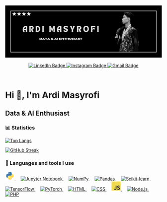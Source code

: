 ![Web Developer](https://github.com/ardimasyrofi/ardimasyrofi/blob/main/ardi.png)

<p align="center">
  <a href="https://www.linkedin.com/in/vrizasizza/](https://www.linkedin.com/in/muhammad-zukhrofi-ardi-masyrofi">
    <img src="https://img.shields.io/badge/LinkedIn-black?style=for-the-badge&logo=linkedin&logoColor=white" alt="LinkedIn Badge"/>
  </a>
  <a href="https://www.instagram.com/ardmsyrf/">
    <img src="https://img.shields.io/badge/Instagram-black?style=for-the-badge&logo=instagram&logoColor=white" alt="Instagram Badge"/>
  </a>
  <a href="https://mail.google.com/mail/u/0/?fs=1&to=ardimasyrofi22@gmail.com&tf=cm">
    <img src="https://img.shields.io/badge/Mail-black?style=for-the-badge&logo=gmail&logoColor=white" alt="Gmail Badge"/>
  </a>
</p>
<p align="center"><img src="https://komarev.com/ghpvc/?username=ardimasyrofi&style=flat-square&color=blue" alt=""/></p>

# Hi 👋, I'm Ardi Masyrofi
## Data & AI Enthusiast

### 📊 Statistics

[![Top Langs](https://github-readme-stats.vercel.app/api/top-langs/?username=ardimasyrofi&layout=compact&theme=merko)](https://github.com/ardimasyrofi/github-readme-stats)

[![GitHub Streak](https://github-readme-streak-stats.herokuapp.com?user=ardimasyrofi&theme=merko&date_format=M%20j%5B%2C%20Y%5D)](https://git.io/streak-stats)

### 🔬 Languages and tools I use

<p align="left">           
  <a href="https://www.python.org" target="_blank" rel="noreferrer"> <img src="https://raw.githubusercontent.com/devicons/devicon/master/icons/python/python-original.svg" alt="Python" width="30" height="30"/> </a>&nbsp;&nbsp;&nbsp;
  <a href="https://jupyter.org" target="_blank" rel="noreferrer"> <img src="https://upload.wikimedia.org/wikipedia/commons/thumb/3/38/Jupyter_logo.svg/1200px-Jupyter_logo.svg.png" alt="Jupyter Notebook" width="30" height="30"/> </a>&nbsp;&nbsp;&nbsp;
  <a href="https://numpy.org" target="_blank" rel="noreferrer"> <img src="https://upload.wikimedia.org/wikipedia/commons/thumb/1/1a/NumPy_logo.svg/1200px-NumPy_logo.svg.png" alt="NumPy" width="30" height="30"/> </a>&nbsp;&nbsp;&nbsp;
  <a href="https://pandas.pydata.org" target="_blank" rel="noreferrer"> <img src="https://upload.wikimedia.org/wikipedia/commons/thumb/e/ed/Pandas_logo.svg/1200px-Pandas_logo.svg.png" alt="Pandas" width="30" height="30"/> </a>&nbsp;&nbsp;&nbsp;
  <a href="https://scikit-learn.org/stable/" target="_blank" rel="noreferrer"> <img src="https://upload.wikimedia.org/wikipedia/commons/thumb/0/05/Scikit_learn_logo_small.svg/1200px-Scikit_learn_logo_small.svg.png" alt="Scikit-learn" width="30" height="30"/> </a>&nbsp;&nbsp;&nbsp;
  <a href="https://www.tensorflow.org" target="_blank" rel="noreferrer"> <img src="https://upload.wikimedia.org/wikipedia/commons/thumb/1/11/TensorFlowLogo.svg/1200px-TensorFlowLogo.svg.png" alt="TensorFlow" width="30" height="30"/> </a>&nbsp;&nbsp;&nbsp;
  <a href="https://pytorch.org" target="_blank" rel="noreferrer"> <img src="https://upload.wikimedia.org/wikipedia/commons/9/96/Pytorch_logo.png" alt="PyTorch" width="30" height="30"/> </a>&nbsp;&nbsp;&nbsp;
  <a href="https://www.w3.org/html/" target="_blank" rel="noreferrer"> <img src="https://upload.wikimedia.org/wikipedia/commons/thumb/6/61/HTML5_logo_and_wordmark.svg/695px-HTML5_logo_and_wordmark.svg.png" alt="HTML" width="30" height="30"/> </a>&nbsp;&nbsp;&nbsp;
  <a href="https://www.w3schools.com/css/" target="_blank" rel="noreferrer"> <img src="https://upload.wikimedia.org/wikipedia/commons/thumb/d/d5/CSS3_logo_and_wordmark.svg/1200px-CSS3_logo_and_wordmark.svg.png" alt="CSS" width="30" height="30"/> </a>&nbsp;&nbsp;&nbsp;
  <a href="https://developer.mozilla.org/en-US/docs/Web/JavaScript" target="_blank" rel="noreferrer"> <img src="https://raw.githubusercontent.com/devicons/devicon/master/icons/javascript/javascript-original.svg" alt="JavaScript" width="30" height="30"/> </a>&nbsp;&nbsp;&nbsp;
  <a href="https://nodejs.org" target="_blank" rel="noreferrer"> <img src="https://upload.wikimedia.org/wikipedia/commons/thumb/d/d9/Node.js_logo.svg/1280px-Node.js_logo.svg.png" alt="Node.js" width="30" height="30"/> </a>&nbsp;&nbsp;&nbsp;
  <a href="https://www.php.net" target="_blank" rel="noreferrer"> <img src="https://upload.wikimedia.org/wikipedia/commons/thumb/2/27/PHP-logo.svg/1024px-PHP-logo.svg.png" alt="PHP" width="30" height="30"/> </a>
</p>





<!--
**ardimasyrofi/ardimasyrofi** is a ✨ _special_ ✨ repository because its `README.md` (this file) appears on your GitHub profile.


Here are some ideas to get you started:

- 🔭 I’m currently working on ...
- 🌱 I’m currently learning ...
- 👯 I’m looking to collaborate on ...
- 🤔 I’m looking for help with ...
- 💬 Ask me about ...
- 📫 How to reach me: ...
- 😄 Pronouns: ...
- ⚡ Fun fact: ...
-->
